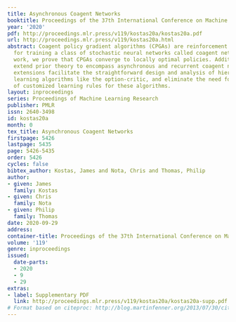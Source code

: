 ```yaml
---
title: Asynchronous Coagent Networks
booktitle: Proceedings of the 37th International Conference on Machine Learning
year: '2020'
pdf: http://proceedings.mlr.press/v119/kostas20a/kostas20a.pdf
url: http://proceedings.mlr.press/v119/kostas20a.html
abstract: Coagent policy gradient algorithms (CPGAs) are reinforcement learning algorithms
  for training a class of stochastic neural networks called coagent networks. In this
  work, we prove that CPGAs converge to locally optimal policies. Additionally, we
  extend prior theory to encompass asynchronous and recurrent coagent networks. These
  extensions facilitate the straightforward design and analysis of hierarchical reinforcement
  learning algorithms like the option-critic, and eliminate the need for complex derivations
  of customized learning rules for these algorithms.
layout: inproceedings
series: Proceedings of Machine Learning Research
publisher: PMLR
issn: 2640-3498
id: kostas20a
month: 0
tex_title: Asynchronous Coagent Networks
firstpage: 5426
lastpage: 5435
page: 5426-5435
order: 5426
cycles: false
bibtex_author: Kostas, James and Nota, Chris and Thomas, Philip
author:
- given: James
  family: Kostas
- given: Chris
  family: Nota
- given: Philip
  family: Thomas
date: 2020-09-29
address: 
container-title: Proceedings of the 37th International Conference on Machine Learning
volume: '119'
genre: inproceedings
issued:
  date-parts:
  - 2020
  - 9
  - 29
extras:
- label: Supplementary PDF
  link: http://proceedings.mlr.press/v119/kostas20a/kostas20a-supp.pdf
# Format based on citeproc: http://blog.martinfenner.org/2013/07/30/citeproc-yaml-for-bibliographies/
---
```

